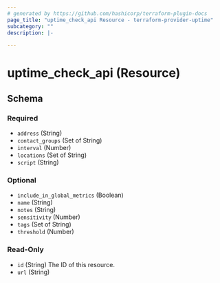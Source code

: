 ```yaml
---
# generated by https://github.com/hashicorp/terraform-plugin-docs
page_title: "uptime_check_api Resource - terraform-provider-uptime"
subcategory: ""
description: |-
  
---
```


# uptime_check_api (Resource)





<!-- schema generated by tfplugindocs -->
## Schema

### Required

- `address` (String)
- `contact_groups` (Set of String)
- `interval` (Number)
- `locations` (Set of String)
- `script` (String)

### Optional

- `include_in_global_metrics` (Boolean)
- `name` (String)
- `notes` (String)
- `sensitivity` (Number)
- `tags` (Set of String)
- `threshold` (Number)

### Read-Only

- `id` (String) The ID of this resource.
- `url` (String)


